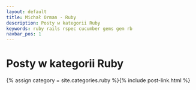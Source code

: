 ```yaml
---
layout: default
title: Michał Orman - Ruby
description: Posty w kategorii Ruby
keywords: ruby rails rspec cucumber gems gem rb
navbar_pos: 1
---
```

# Posty w kategorii Ruby
{% assign category = site.categories.ruby %}{% include post-link.html %}